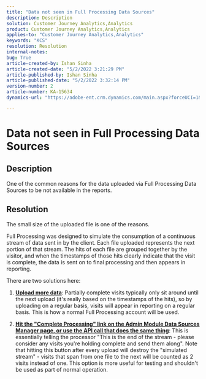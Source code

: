 ```yaml
---
title: "Data not seen in Full Processing Data Sources"
description: Description
solution: Customer Journey Analytics,Analytics
product: Customer Journey Analytics,Analytics
applies-to: "Customer Journey Analytics,Analytics"
keywords: "KCS"
resolution: Resolution
internal-notes: 
bug: True
article-created-by: Ishan Sinha
article-created-date: "5/2/2022 3:21:29 PM"
article-published-by: Ishan Sinha
article-published-date: "5/2/2022 3:32:14 PM"
version-number: 2
article-number: KA-15634
dynamics-url: "https://adobe-ent.crm.dynamics.com/main.aspx?forceUCI=1&pagetype=entityrecord&etn=knowledgearticle&id=a08c6085-2bca-ec11-a7b5-6045bd00dca1"

---
```

# Data not seen in Full Processing Data Sources

## Description


One of the common reasons for the data uploaded via Full Processing Data Sources to be not available in the reports.


## Resolution


The small size of the uploaded file is one of the reasons.

Full Processing was designed to simulate the consumption of a continuous stream of data sent in by the client. Each file uploaded represents the next portion of that stream. The hits of each file are grouped together by the visitor, and when the timestamps of those hits clearly indicate that the visit is complete, the data is sent on to final processing and then appears in reporting.

There are two solutions here:

1. <u><b>Upload more data</b></u>: Partially complete visits typically only sit around until the next upload (it's really based on the timestamps of the hits), so by uploading on a regular basis, visits will appear in reporting on a regular basis. This is how a normal Full Processing account will be used.

2. <u><b>Hit the "Complete Processing" link on the Admin Module Data Sources Manager page, or use the API call that does the same thing</b></u>: This is essentially telling the processor "This is the end of the stream - please consider any visits you're holding complete and send them along". Note that hitting this button after every upload will destroy the "simulated stream" - visits that span from one file to the next will be counted as 2 visits instead of one. This option is more useful for testing and shouldn't be used as part of normal operation.
